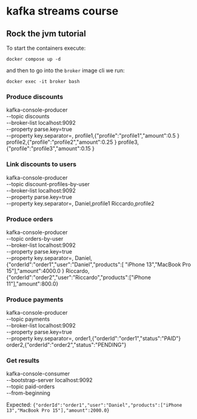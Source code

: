 # kafka streams course

## Rock the jvm tutorial

To start the containers execute:

```shell
docker compose up -d
```

and then to go into the `broker` image cli we run:

```shell
docker exec -it broker bash
```

### Produce discounts

kafka-console-producer \
--topic discounts \
--broker-list localhost:9092 \
--property parse.key=true \
--property key.separator=,
profile1,{"profile":"profile1","amount":0.5 }
profile2,{"profile":"profile2","amount":0.25 }
profile3,{"profile":"profile3","amount":0.15 }

### Link discounts to users

kafka-console-producer \
--topic discount-profiles-by-user \
--broker-list localhost:9092 \
--property parse.key=true \
--property key.separator=,
Daniel,profile1
Riccardo,profile2

### Produce orders

kafka-console-producer \
--topic orders-by-user \
--broker-list localhost:9092 \
--property parse.key=true \
--property key.separator=,
<Hit Enter>
Daniel,{"orderId":"order1","user":"Daniel","products":[ "iPhone 13","MacBook Pro 15"],"amount":4000.0 }
Riccardo,{"orderId":"order2","user":"Riccardo","products":["iPhone 11"],"amount":800.0}

### Produce payments

kafka-console-producer \
--topic payments \
--broker-list localhost:9092 \
--property parse.key=true \
--property key.separator=,
<Hit Enter>
order1,{"orderId":"order1","status":"PAID"}
order2,{"orderId":"order2","status":"PENDING"}

### Get results

kafka-console-consumer \
--bootstrap-server localhost:9092 \
--topic paid-orders \
--from-beginning

Expected: `{"orderId":"order1","user":"Daniel","products":["iPhone 13","MacBook Pro 15"],"amount":2000.0}`